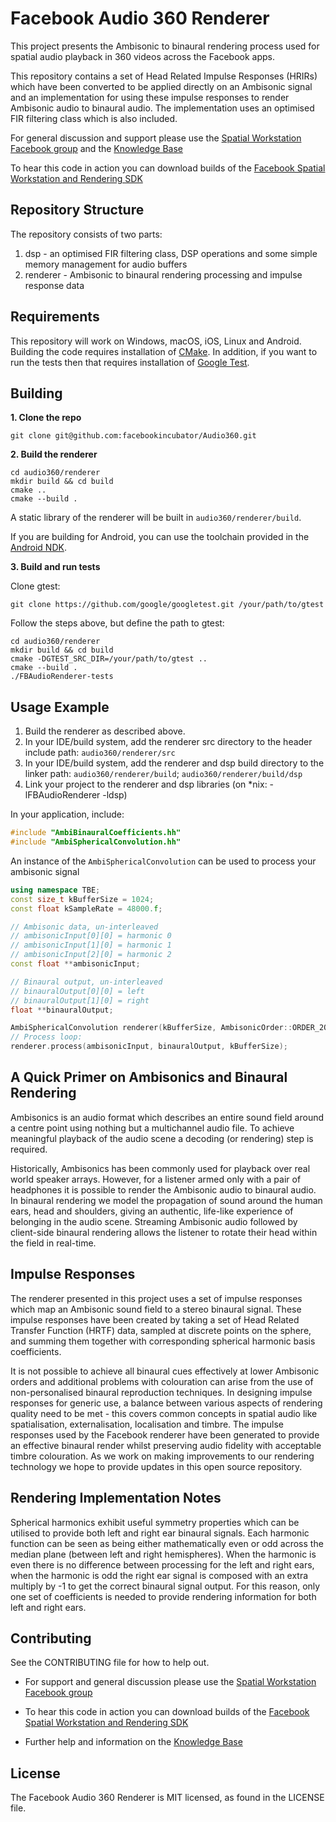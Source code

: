 # Facebook Audio 360 Renderer

This project presents the Ambisonic to binaural rendering process used for spatial audio playback in 360 videos across the Facebook apps.

This repository contains a set of Head Related Impulse Responses (HRIRs) which have been converted to be applied directly on an Ambisonic signal and an implementation for using these impulse responses to render Ambisonic audio to binaural audio. The implementation uses an optimised FIR filtering class which is also included.

For general discussion and support please use the [Spatial Workstation Facebook group](https://www.facebook.com/groups/audio360support/) and the [Knowledge Base](https://facebookincubator.github.io/facebook-360-spatial-workstation/KB.html)

To hear this code in action you can download builds of the [Facebook Spatial Workstation and Rendering SDK](https://facebook360.fb.com/spatial-workstation/)

## Repository Structure

The repository consists of two parts:

1. dsp - an optimised FIR filtering class, DSP operations and some simple memory management for audio buffers
2. renderer - Ambisonic to binaural rendering processing and impulse response data

## Requirements

This repository will work on Windows, macOS, iOS, Linux and Android. Building the code requires installation of [CMake](https://cmake.org/). In addition, if you want to run the tests then that requires installation of [Google Test](https://github.com/google/googletest).

## Building

**1. Clone the repo**

```
git clone git@github.com:facebookincubator/Audio360.git
```

**2. Build the renderer**

```
cd audio360/renderer
mkdir build && cd build
cmake ..
cmake --build .
```

A static library of the renderer will be built in `audio360/renderer/build`.

If you are building for Android, you can use the toolchain provided in the [Android NDK](https://developer.android.com/ndk/guides/cmake.html).

**3. Build and run tests**

Clone gtest:

```
git clone https://github.com/google/googletest.git /your/path/to/gtest
```

Follow the steps above, but define the path to gtest:

```
cd audio360/renderer
mkdir build && cd build
cmake -DGTEST_SRC_DIR=/your/path/to/gtest ..
cmake --build .
./FBAudioRenderer-tests
```

## Usage Example

1. Build the renderer as described above.
1. In your IDE/build system, add the renderer src directory to the header include path: `audio360/renderer/src`
1. In your IDE/build system, add the renderer and dsp build directory to the linker path: `audio360/renderer/build`; `audio360/renderer/build/dsp`
1. Link your project to the renderer and dsp libraries (on \*nix: -lFBAudioRenderer -ldsp)

In your application, include:  
```cpp
#include "AmbiBinauralCoefficients.hh"
#include "AmbiSphericalConvolution.hh"
```
An instance of the `AmbiSphericalConvolution` can be used to process your ambisonic signal
```cpp
using namespace TBE;
const size_t kBufferSize = 1024;
const float kSampleRate = 48000.f;

// Ambisonic data, un-interleaved
// ambisonicInput[0][0] = harmonic 0
// ambisonicInput[1][0] = harmonic 1
// ambisonicInput[2][0] = harmonic 2
const float **ambisonicInput;

// Binaural output, un-interleaved
// binauralOutput[0][0] = left
// binauralOutput[1][0] = right
float **binauralOutput;

AmbiSphericalConvolution renderer(kBufferSize, AmbisonicOrder::ORDER_2OA, getAmbisonicImpulseResponse(kSampleRate));
// Process loop:
renderer.process(ambisonicInput, binauralOutput, kBufferSize);
```

## A Quick Primer on Ambisonics and Binaural Rendering

Ambisonics is an audio format which describes an entire sound field around a centre point using nothing but a multichannel audio file. To achieve meaningful playback of the audio scene a decoding (or rendering) step is required.

Historically, Ambisonics has been commonly used for playback over real world speaker arrays. However, for a listener armed only with a pair of headphones it is possible to render the Ambisonic audio to binaural audio. In binaural rendering we model the propagation of sound around the human ears, head and shoulders, giving an authentic, life-like experience of belonging in the audio scene. Streaming Ambisonic audio followed by client-side binaural rendering allows the listener to rotate their head within the field in real-time.

## Impulse Responses

The renderer presented in this project uses a set of impulse responses which map an Ambisonic sound field to a stereo binaural signal. These impulse responses have been created by taking a set of Head Related Transfer Function (HRTF) data, sampled at discrete points on the sphere, and summing them together with corresponding spherical harmonic basis coefficients.

It is not possible to achieve all binaural cues effectively at lower Ambisonic orders and additional problems with colouration can arise from the use of non-personalised binaural reproduction techniques. In designing impulse responses for generic use, a balance between various aspects of rendering quality need to be met - this covers common concepts in spatial audio like spatialisation, externalisation, localisation and timbre. The impulse responses used by the Facebook renderer have been generated to provide an effective binaural render whilst preserving audio fidelity with acceptable timbre colouration. As we work on making improvements to our rendering technology we hope to provide updates in this open source repository.

## Rendering Implementation Notes

Spherical harmonics exhibit useful symmetry properties which can be utilised to provide both left and right ear binaural signals. Each harmonic function can be seen as being either mathematically even or odd across the median plane (between left and right hemispheres). When the harmonic is even there is no difference between processing for the left and right ears, when the harmonic is odd the right ear signal is composed with an extra multiply by -1 to get the correct binaural signal output. For this reason, only one set of coefficients is needed to provide rendering information for both left and right ears.

## Contributing

See the CONTRIBUTING file for how to help out.

- For support and general discussion please use the [Spatial Workstation Facebook group](https://www.facebook.com/groups/audio360support/)

- To hear this code in action you can download builds of the [Facebook Spatial Workstation and Rendering SDK](https://facebook360.fb.com/spatial-workstation/)

- Further help and information on the [Knowledge Base](https://facebookincubator.github.io/facebook-360-spatial-workstation/KB.html)

## License

The Facebook Audio 360 Renderer is MIT licensed, as found in the LICENSE file.
